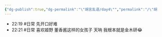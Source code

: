 ```yaml
---
{"dg-publish":true,"dg-permalink":"\"胡言乱语/day4\"","permalink":"/\"胡言乱语/day4\"/"}
---
```



- 22:19 #日常 先开口好难
- 22:21 #日常 喜欢姬野 董香酱这样的女孩子 天呐 我根本就是金木研😂